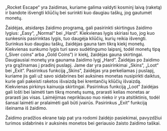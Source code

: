 „Rocket Escape“ yra žaidimas, kuriame galima valdyti kosminį laivą (raketą) ir bandote išvengti kliūčių 
bei surinkti kuo daugiau taškų, jog gautumėt monetų. 

Žaidėjas, atsidaręs žaidimo programą, gali pasirinkti skirtingus žaidimo lygius: „Easy“, „Normal“ bei „Hard“. 
Kiekvienas lygis skiriasi tuo, jog kuo sunkesnis pasirinktas lygis, tuo daugėja kliūčių, kurių reikia išvengti. 
Surinkus kuo daugiau taškų, žaidėjas gauna tam tikrą kiekį monetų. Kiekvienas sunkumo lygis turi savo sudėtingumo laipsnį,
todėl monetų tipą („Siver coins“ arba „Gold Coins“) ir kiekį, žaidėjas gauna skirtingai. Daugiausiai monetų yra gaunama žaidimo lygį „Hard“. 
Žaidėjas po žaidimo yra grąžinamas į pradinį puslapį. Jame dar yra pasirinkimai „Skins“, „Loot“ bei „Exit“. Pasirinkus funkciją 
„Skins“, žaidėjas yra perkeliamas į puslapį, kuriame jis gali už savo sidabrines bei auksines monetas nusipirkti daiktus, kurie gali pakeisti raketos išvaizdą bei krentančių
kliūčių išvaizdą. Kiekvienas pirkinys kainuoja skirtingai. Pasirinkus funkciją „Loot“ žaidėjas gali lošti bei laimėti tam tikrą monetų sumą, prarasti kelias monetas ar prarasti jas visas. 
Laimėjimas nepriklauso nuo nieko ir yra atsitiktinis, todėl šansai laimėti ar pralaimėti gali būti įvairūs. Pasirinkus „Exit“ funkciją išeinama iš žaidimo. 

Žaidimo pradžios ekrane taip pat yra rodomi žaidėjo pasiekimai, pavyzdžiui turimos sidabrinės ir auksinės monetos bei geriausio žaisto žaidimo taškai. 
